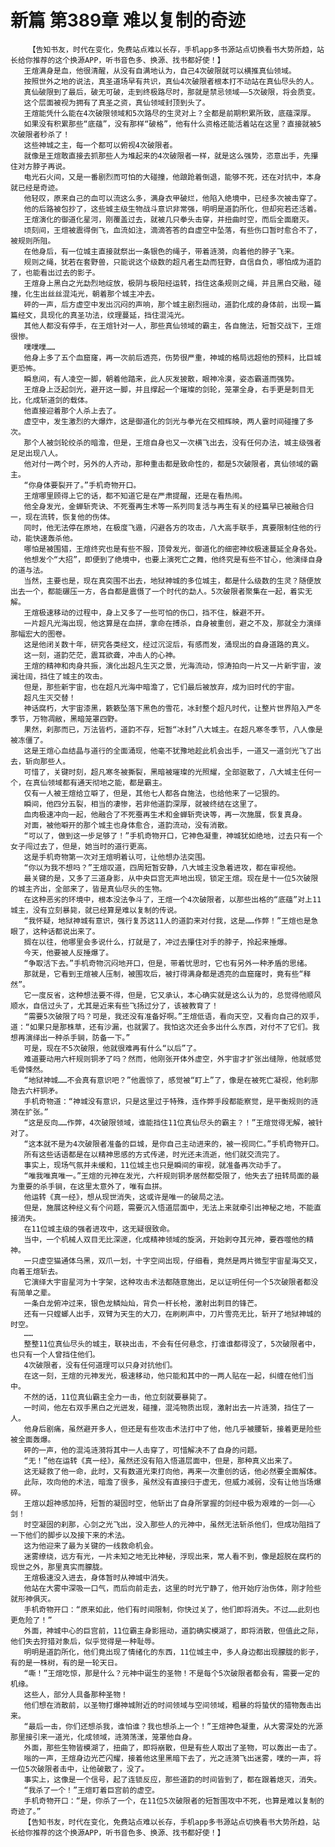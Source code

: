 # 新篇 第389章 难以复制的奇迹
        【告知书友，时代在变化，免费站点难以长存，手机app多书源站点切换看书大势所趋，站长给你推荐的这个换源APP，听书音色多、换源、找书都好使！】
       王煊满身是血，他很清醒，从没有自满地认为，自己4次破限就可以横推真仙领域。
       按照世外之地的说法，真圣道场早有共识，真仙4次破限者根本打不动站在真仙尽头的人。
       真仙破限到了最后，破无可破，走到终极路尽时，那就是禁忌领域——5次破限，将会质变。
       这个层面被视为拥有了真圣之资，真仙领域封顶到头了。
       王煊能凭什么能在4次破限领域和5次路尽的生灵对上？全都是前期积累所致，底蕴深厚。
       如果没有积累那些“底蕴”，没有那样“破格”，他有什么资格还能活着站在这里？直接就被5次破限者秒杀了！
       这些神城之主，每一个都可以俯视4次破限者。
       就像是王煊敢直接去抓那些人为堆起来的4次破限者一样，就是这么强势，恣意出手，先攥住对方脖子再说。
       电光石火间，又是一番剧烈而可怕的大碰撞，他踉跄着倒退，能够不死，还在对抗中，本身就已经是奇迹。
       他轻叹，原来自己的血可以流这么多，满身衣甲破烂，他陷入绝境中，已经多次被击穿了。
       他的后路被包抄了，这些城主级生物战斗意识非常强，明明是道韵所化，但却宛若还活着。
       王煊演化的御道化星河，刚覆盖过去，就被几只拳头击穿，并扭曲时空，而后全面磨灭。
       顷刻间，王煊被震得倒飞，血流如注，滴滴答答的自虚空中坠落，有些伤口暂时愈合不了，被规则所阻。
       在他身后，有一位城主直接就祭出一条银色的绳子，带着涟漪，向着他的脖子飞来。
       规则之绳，犹若在套野兽，只能说这个级数的超凡者生勐而狂野，自信自负，哪怕成为道韵了，也能看出过去的影子。
       王煊身上黑白之光勐烈地绽放，极阴与极阳经运转，挡住这条规则之绳，并且黑白交融，碰撞，化生出丝丝混沌光，朝着那个城主冲去。
       砰的一声，后方虚空中发出沉闷的声响，那个城主剧烈摇动，道韵化成的身体前，出现一篇篇经文，具现化的真圣功法，纹理蔓延，挡住混沌光。
       其他人都没有停手，在王煊针对一人，那些真仙领域的霸主，各自施法，短暂交战下，王煊很惨。
       噗噗噗……
       他身上多了五个血窟窿，再一次前后透亮，伤势很严重，神城的格局远超他的预料，比巨城更恐怖。
       瞬息间，有人凌空一脚，朝着他踏来，此人灰发披散，眼神冷漠，姿态霸道而强势。
       王煊身上泛起剑光，避开这一脚，并且撑起一个璀璨的剑轮，笼罩全身，右手更是刺目无比，化成斩道剑的载体。
       他直接迎着那个人杀上去了。
       虚空中，发生激烈的大爆炸，这是御道化的剑光与拳光在交相辉映，两人霎时间碰撞了多次。
       那个人被剑轮绞杀的暗澹，但是，王煊自身也又一次横飞出去，没有任何办法，城主级强者足足出现八人。
       他对付一两个时，另外的人齐动，那种重击都是致命性的，都是5次破限者，真仙领域的霸主。
       “你身体要裂开了。”手机奇物开口。
       王煊哪里顾得上它的话，都不知道它是在严肃提醒，还是在看热闹。
       他全身发光，金蝉斩壳诀、不死蚕再生术等一系列同复活与再生有关的经篇早已被融合归一，现在流转，恢复他的伤体。
       同时，他无法停在原地，在极度飞遁，闪避各方的攻击，八大高手联手，真要限制住他的行动，能快速轰杀他。
       哪怕是被围猎，王煊终究也是有些不服，顶骨发光，御道化的细密神纹极速蔓延全身各处。
       他想发个“大招”，即便到了绝境中，也要上演死亡之舞，他终究是有些不甘心，他演绎自身的道与法。
       当然，主要也是，现在真突围不出去，地狱神城的多位城主，都是什么级数的生灵？随便放出去一个，都能碾压一方，各自都是震慑了一个时代的勐人。5次破限者聚集在一起，着实无解。
       王煊极速移动的过程中，身上又多了一些可怕的伤口，挡不住，躲避不开。
       一片超凡光海出现，他这算是在血拼，拿命在搏杀，自身被重创，避之不及，那就全力演绎那幅宏大的图卷。
       这是他闭关数十年，研究各类经文，经过沉淀后，有感而发，涌现出的自身道路的真义。
       这一刻，道韵茫茫，震耳欲聋，冲击人的心神。
       王煊的精神和肉身共振，演化出超凡生灭之景，光海流动，惊涛拍向一片又一片新宇宙，波澜壮阔，挡住了城主的攻击。
       但是，那些新宇宙，也在超凡光海中暗澹了，它们最后被放弃，成为旧时代的宇宙。
       超凡生灭交替！
       神话腐朽，大宇宙漆黑，簌簌坠落下黑色的雪花，冰封整个超凡时代，让整片世界陷入严冬季节，万物凋敝，黑暗笼罩四野。
       果然，刹那而已，万法皆朽，道韵不存，短暂“冰封”八大城主。在超凡寒冬季节，八人像是被冻僵了。
       这是王煊心血结晶与道行的全面涌现，他毫不犹豫地趁此机会出手，一道又一道剑光飞了出去，斩向那些人。
       可惜了，关键时刻，超凡寒冬被撕裂，黑暗被璀璨的光照耀，全部驱散了，八大城主任何一个，在真仙领域都有通天彻地之能，都是霸主。
       仅有一人被王煊给立噼了，但是，其他七人都各自施法，也给他来了一记狠的。
       瞬间，他四分五裂，相当的凄惨，若非他道韵深厚，就被终结在这里了。
       血肉极速冲向一起，他融合了不死蚕再生术和金蝉斩壳诀等，再一次施展，恢复真身。
       对面，被他噼开的那个城主也身体愈合，道韵流动，没有消散。
       “可以了，做到这一步足够了！”手机奇物开口，它神色凝重，神城犹如绝地，过去只有一个女子闯过去了，但是，她当时的道行更高。
       这是手机奇物第一次对王煊明着认可，让他想办法突围。
       “你以为我不想吗？”王煊叹道，四周短暂安静，八大城主没急着进攻，都在审视他。
       最关键的是，又多了三道身影，从中央巨宫无声地出现，锁定王煊。现在是十一位5次破限的城主齐出，全部来了，皆是真仙尽头的生物。
       在这种恶劣的环境中，根本没法争斗了，王煊一个4次破限者，以那些出格的“底蕴”对上11城主，没有立刻暴毙，就已经算是难以复制的传说。
       “我怀疑，地狱神城有意识，强行复苏这11人的道韵来对付我，这是……作弊！”王煊也是急眼了，这种话都说出来了。
       搁在以往，他哪里会多说什么，打就是了，冲过去攥住对手的脖子，拎起来捶爆。
       今天，他要被人反捶爆了。
       “争取活下去。”手机奇物沉闷地开口，但是，带着忧思时，它也有另外一种矛盾的思绪。
       那就是，它看到王煊被人压制，被围攻后，被打得满身都是透亮的血窟窿时，竟有些“释然”。
       它一度反省，这种想法要不得，但是，它又承认，本心确实就是这么认为的，总觉得他顺风顺水，自信过头了，尤其是近来有些飞扬过分了，该被教育了！
       “需要5次破限了吗？可是，我还没有准备好啊。”王煊低语，看向天空，又看向自己的双手，道：“如果只是那株草，还有沙漏，也就罢了。我怕这次还会多出什么东西，对付不了它们。我想再演绎出一种杀手锏，防备一下。”
       可是，现在不5次破限，他就很难再有什么“以后”了。
       难道要动用六杆规则铜矛了吗？然而，他刚张开体外虚空，外宇宙才扩张出缝隙，他就感觉毛骨悚然。
       “地狱神城……不会真有意识吧？”他震惊了，感觉被“盯上”了，像是在被死亡凝视，他刹那隐去六杆铜矛。
       手机奇物道：“神城没有意识，只是这里过于特殊，连作弊手段都能察觉，是平衡规则的涟漪在扩张。”
       “这是反向……作弊，4次破限领域，谁能挡住11位真仙尽头的霸主？！”王煊觉得无解，被针对了。
       “这本就不是为4次破限者准备的巨城，是你自己主动进来的，被一视同仁。”手机奇物开口。
       所有这些话语都是在以精神思感的方式传递，时光还未流逝，他们就交流完了。
       事实上，现场气氛并未缓和，11位城主也只是瞬间的审视，就准备再次动手了。
       “唯我唯真唯一。”王煊的元神在发光，六杆规则铜矛居然都受限了，他失去了扭转局面的最为重要的杀手锏，在这里太意外了，唯有血拼。
       他运转《真一经》，想从现世消失，这或许是唯一的破局之法。
       但是，施展这种经义有个问题，需要沉入悟道层面中，无法上来就牵引出神秘之地，不能直接消失。
       在11位城主级的强者进攻中，这无疑很致命。
       当中，一个机械人双目无比深邃，化成精神领域的旋涡，开始剥夺其元神，要吞噬他的精神。
       一只虚空猫通体乌黑，双爪一划，十字空间出现，仔细看，竟然是两片微型宇宙星海交叉，向着王煊斩去。
       它演绎大宇宙星河为十字架，这种攻击术法都随意施出，足以证明任何一个5次破限者都没有简单之辈。
       一条白龙俯冲过来，银色龙鳞灿灿，背负一杆长枪，激射出刺目的锋芒。
       还有一只螳螂人出手，双臂为天生的大刀，在刷刷声中，刀片雪亮无比，斩开了地狱神城的时空。
       ……
       整整11位真仙尽头的城主，联袂出击，不会有任何悬念，打谁谁都得没了，5次破限者中，也只有一个人曾挡住他们。
       4次破限者，没有任何道理可以只身对抗他们。
       在这一刻，王煊的元神发光，极速移动，他只能和其中的一两人贴在一起，纠缠在他们当中。
       不然的话，11位真仙霸主全力一击，他立刻就要暴毙了。
       一时间，他左右双手黑白之光迸发，碰撞，混沌物质出现，激射出去一片涟漪，挡住了一人。
       他身后剧痛，虽然避开多人，但还是有些攻击术法打中了他，他几乎被腰斩，接着更是险些被全面轰爆。
       砰的一声，他的混沌涟漪将其中一人击穿了，可惜解决不了自身的问题。
       “无！”他在运转《真一经》，虽然还没有陷入悟道层面中，但是，那种真义出来了。
       这无疑救了他一命，此时，又有数道光束打向他，再来一次重创的话，他必然要全面解体。
       此际，攻向他的术法，暗澹了很多，虽然没有直接归于虚无，但威力减弱，没有让他当场爆碎。
       王煊以超神感加持，短暂的凝固时空，他斩出了自身所掌握的剑经中极为艰难的一剑——心剑！
       时空凝固的刹那，心剑之光飞出，没入那些人的元神中，虽然无法斩杀他们，但成功阻挡了一下他们的脚步以及接下来的术法。
       这为他迎来了最为关键的一线救命机会。
       迷雾缭绕，远方有光，一片未知之地无比神秘，浮现出来，常人看不到，像是超脱在腐朽的现世之外，那里真实而朦胧。
       王煊极速没入进去，身体暂时从神城中消失。
       他站在大雾中深吸一口气，而后向前走去，这里的时光宁静了，他开始疗治伤体，刚才险些就形神俱灭。
       手机奇物开口：“原来如此，他们有时间限制，你快过关了，他们即将消失。不过……此刻也更危险了！”
       外面，神城中心的巨宫前，11位霸主身影摇动，道韵确实模湖了，即将消散，但值此之际，他们失去狩猎对象后，似乎觉得是一种耻辱。
       明明是道韵所化，他们竟出现了情绪化的东西，11位城主中，多人身边都出现朦胧的影子，有的是一株树，有的是一轮天日。
       “嘶！”王煊吃惊，那是什么？元神中诞生的圣物！不是每个5次破限者都会有，需要一定的机缘。
       这些人，部分人具备那种圣物！
       他们想在消散前，以圣物打爆神城附近的时间领域与空间领域，粗暴的将蛰伏的猎物轰击出来。
       “最后一击，你们还想杀我，谁怕谁？我也想杀上一个！”王煊神色凝重，从大雾深处的光源那里接引来一道光，化成领域，涟漪荡漾，笼罩他自身。
       外面，那些生物皆模湖了，扭曲了，即将崩散，但是有些人取出了圣物，可以轰出一击了。
       嗡的一声，王煊身边光芒闪耀，接着他这里黑暗下去了，光之涟漪飞出迷雾，噗的一声，将一位5次破限者击中，让他破散了，没了。
       事实上，这像是一个信号，起了连锁反应，那些道韵的时间皆到了，都在跟着熄灭，消失。
       “我杀了一个！”王煊盯着巨宫前的虚空。
       手机奇物开口：“是，你杀了一个，在11位5次破限者的短暂围攻中不死，也算是难以复制的奇迹了。”
       【告知书友，时代在变化，免费站点难以长存，手机app多书源站点切换看书大势所趋，站长给你推荐的这个换源APP，听书音色多、换源、找书都好使！】